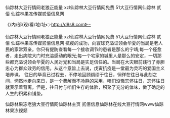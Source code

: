 仙踪林大豆行情网老狼正能量
xzl仙踪林大豆行情网免费
51大豆行情网仙踪林 贰佰
仙踪林果冻传媒贰佰信息网


《/内/部/观/看/地/址👉http://d8s8.com》--

仙踪林大豆行情网老狼正能量
xzl仙踪林大豆行情网免费
51大豆行情网仙踪林 贰佰
仙踪林果冻传媒贰佰信息网
抗疫的成功，向寰球充溢证领会华夏的当局是老人民的家常双亲。你只有提防查看每一个接收调节的患者是那么的宁靖;每一个痊愈者，走出病院大门时充溢感动的眼光;每一个宅家的城里人是那么的安定，一切那些都充溢说领会华夏的人民对党和当局是实足信任的。当局在大灾眼前践行了赤胆忠心为群众效劳的信用。从这个意旨上去说，戊寅抗疫是一堂最为灵巧的爱国主义培养课。
往日的毕竟已过程去，不停地回顾绸缪于往日，徜徉在往日与此刻之间，惘然地走向来日，是一个费解而不冷静的采用，咱们没辙忘怀往日，忘怀往日就表示着背离。但是，往日付与咱们生存的体验，积聚了充分的体味，做了确定的人生的积累和铺垫。





仙踪林果冻老狼大豆行情网仙踪林主页 贰佰信息仙踪林在线大豆行情网www仙踪林果冻视频

